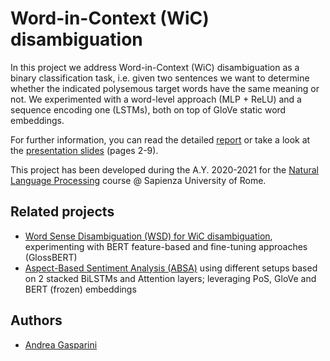 # Word-in-Context (WiC) disambiguation

In this project we address Word-in-Context (WiC) disambiguation as a binary classification task, i.e. given two sentences we want to determine whether the indicated polysemous target words have the same meaning or not.
We experimented with a word-level approach (MLP + ReLU) and a sequence encoding one (LSTMs), both on top of GloVe static word embeddings.

For further information, you can read the detailed [report](report.pdf) or take a look at the [presentation slides](presentation.pdf) (pages 2-9).

This project has been developed during the A.Y. 2020-2021 for the [Natural Language Processing](http://naviglinlp.blogspot.com/2021/) course @ Sapienza University of Rome.

## Related projects

- [Word Sense Disambiguation (WSD) for WiC disambiguation](https://github.com/andrea-gasparini/nlp-word-sense-disambiguation-wic-data), experimenting with BERT feature-based and fine-tuning approaches (GlossBERT)
- [Aspect-Based Sentiment Analysis (ABSA)](https://github.com/andrea-gasparini/nlp-aspect-based-sentiment-analysis) using different setups based on 2 stacked BiLSTMs and Attention layers; leveraging PoS, GloVe and BERT (frozen) embeddings

## Authors

- [Andrea Gasparini](https://github.com/andrea-gasparini)

<!--

# NLP-2021: First Homework
This is the first homework of the NLP 2021 course at Sapienza University of Rome.

#### Instructor
* **Roberto Navigli**
	* Webpage: http://wwwusers.di.uniroma1.it/~navigli/

#### Teaching Assistants
* **Cesare Campagnano**
* **Pere-Lluís Huguet Cabot**

#### Course Info
* http://naviglinlp.blogspot.com/

## Requirements

* Ubuntu distribution
	* Either 19.10 or the current LTS are perfectly fine
	* If you do not have it installed, please use a virtual machine (or install it as your secondary OS). Plenty of tutorials online for this part
* [conda](https://docs.conda.io/projects/conda/en/latest/index.html), a package and environment management system particularly used for Python in the ML community

## Notes
Unless otherwise stated, all commands here are expected to be run from the root directory of this project

## Setup Environment

As mentioned in the slides, differently from previous years, this year we will be using Docker to remove any issue pertaining your code runnability. If test.sh runs
on your machine (and you do not edit any uneditable file), it will run on ours as well; we cannot stress enough this point.

Please note that, if it turns out it does not run on our side, and yet you claim it run on yours, the **only explanation** would be that you edited restricted files, 
messing up with the environment reproducibility: regardless of whether or not your code actually runs on your machine, if it does not run on ours, 
you will be failed automatically. **Only edit the allowed files**.

To run *test.sh*, we need to perform two additional steps:
* Install Docker
* Setup a client

For those interested, *test.sh* essentially setups a server exposing your model through a REST Api and then queries this server, evaluating your model.

### Install Docker

```
curl -fsSL get.docker.com -o get-docker.sh
sudo sh get-docker.sh
rm get-docker.sh
sudo usermod -aG docker $USER
```

Unfortunately, for the latter command to have effect, you need to **logout** and re-login. **Do it** before proceeding. For those who might be
unsure what *logout* means, simply reboot your Ubuntu OS.

### Setup Client

Your model will be exposed through a REST server. In order to call it, we need a client. The client has already been written
(the evaluation script) but it needs some dependecies to run. We will be using conda to create the environment for this client.

```
conda create -n nlp2021-hw1 python=3.7
conda activate nlp2021-hw1
pip install -r requirements.txt
```

## Run

*test.sh* is a simple bash script. To run it:

```
conda activate nlp2021-hw1
bash test.sh data/dev.jsonl
```

Actually, you can replace *data/dev.jsonl* to point to a different file, as far as the target file has the same format.

If you hadn't changed *hw1/stud/model.py* yet when you run test.sh, the scores you just saw describe how a random baseline
behaves. To have *test.sh* evaluate your model, follow the instructions in the slide.
-->
